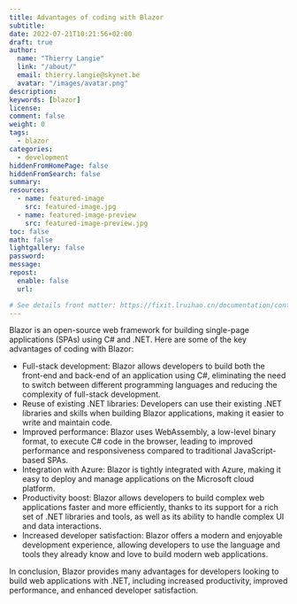 ```yaml
---
title: Advantages of coding with Blazor
subtitle:
date: 2022-07-21T10:21:56+02:00
draft: true
author:
  name: "Thierry Langie"
  link: "/about/"
  email: thierry.langie@skynet.be
  avatar: "/images/avatar.png"
description:
keywords: [blazor]
license:
comment: false
weight: 0
tags:
  - blazor
categories:
  - development
hiddenFromHomePage: false
hiddenFromSearch: false
summary:
resources:
  - name: featured-image
    src: featured-image.jpg
  - name: featured-image-preview
    src: featured-image-preview.jpg
toc: false
math: false
lightgallery: false
password:
message:
repost:
  enable: false
  url:

# See details front matter: https://fixit.lruihao.cn/documentation/content-management/introduction/#front-matter
---
```


Blazor is an open-source web framework for building single-page applications (SPAs) using C# and .NET. Here are some of the key advantages of coding with Blazor:

- Full-stack development: Blazor allows developers to build both the front-end and back-end of an application using C#, eliminating the need to switch between different programming languages and reducing the complexity of full-stack development.
- Reuse of existing .NET libraries: Developers can use their existing .NET libraries and skills when building Blazor applications, making it easier to write and maintain code.
- Improved performance: Blazor uses WebAssembly, a low-level binary format, to execute C# code in the browser, leading to improved performance and responsiveness compared to traditional JavaScript-based SPAs.
- Integration with Azure: Blazor is tightly integrated with Azure, making it easy to deploy and manage applications on the Microsoft cloud platform.
- Productivity boost: Blazor allows developers to build complex web applications faster and more efficiently, thanks to its support for a rich set of .NET libraries and tools, as well as its ability to handle complex UI and data interactions.
- Increased developer satisfaction: Blazor offers a modern and enjoyable development experience, allowing developers to use the language and tools they already know and love to build modern web applications.


In conclusion, Blazor provides many advantages for developers looking to build web applications with .NET, including increased productivity, improved performance, and enhanced developer satisfaction.
